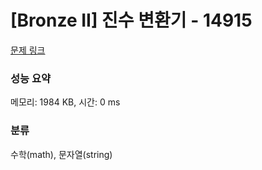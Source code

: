 # [Bronze II] 진수 변환기 - 14915 

[문제 링크](https://www.acmicpc.net/problem/14915) 

### 성능 요약

메모리: 1984 KB, 시간: 0 ms

### 분류

수학(math), 문자열(string)

